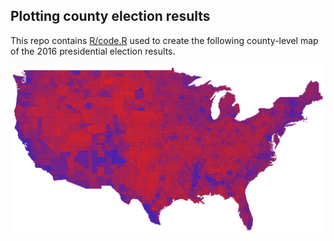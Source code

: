 
## Plotting county election results

This repo contains [R/code.R](R/code.R) used to create the following
county-level map of the 2016 presidential election results.

![](img/county-map-gradient.png)
